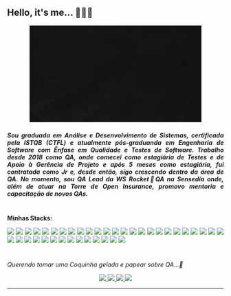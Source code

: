 ## Hello, it's me... 👩🏽‍💻 
                            
 <p align="center">
  <img src="https://github.com/dani-cavalcanti/dani-cavalcanti/blob/master/Dani%20Cavalcanti.gif" width="400px"</img>
 
                                                                                                                                                             
<h5 align="justify"> Sou graduada em Análise e Desenvolvimento de Sistemas, certificada pela  ISTQB (CTFL) e atualmente pós-graduanda em Engenharia de Software com Ênfase em Qualidade e Testes de Software. 
Trabalho desde 2018 como QA, onde comecei como estagiária de Testes e de Apoio à Gerência de Projeto e após 5 meses como estagiária, fui contratada como Jr e, desde então, sigo crescendo dentro da área de QA. 
No momento, sou QA Lead da WS Rocket🚀QA na Sensedia onde, além de atuar na Torre de Open Insurance, promovo mentoria e capacitação de novos QAs.

</h5>               

#        

**Minhas Stacks:**

<p align="justify">
<img src="https://img.shields.io/badge/Scrum-800000?style=for-the-badge&logo=scrum&logoColor=white">
<img src="https://img.shields.io/badge/Kanban-FF00FF?style=for-the-badge&logo=kanban&logoColor=white">
<img src="https://img.shields.io/badge/Jira-483D8B?style=for-the-badge&logo=jira&logoColor=white">
<img src="https://img.shields.io/badge/C%23-7B68EE?style=for-the-badge&logo=c-sharp&logoColor=white">
<img src="https://img.shields.io/badge/.NET-5C2D91?style=for-the-badge&logo=.net&logoColor=white">
<img src="https://camo.githubusercontent.com/9d07c04bdd98c662d5df9d4e1cc1de8446ffeaebca330feb161f1fb8e1188204/68747470733a2f2f696d672e736869656c64732e696f2f62616467652f4a6176615363726970742d4637444631453f7374796c653d666f722d7468652d6261646765266c6f676f3d6a617661736372697074266c6f676f436f6c6f723d626c61636b">
<img src="https://img.shields.io/badge/PHP-3CB371?style=for-the-badge&logo=php&logoColor=white">
<img src="https://img.shields.io/badge/CSS3-00BFFF?style=for-the-badge&logo=css3&logoColor=white">
<img src="https://img.shields.io/badge/jQuery-5F9EA0?style=for-the-badge&logo=jquery3&logoColor=white">
<img src="https://img.shields.io/badge/Angular-FF0000?style=for-the-badge&logo=angular3&logoColor=white">
<img src="https://img.shields.io/badge/Node.js-006400?style=for-the-badge&logo=node.js&logoColor=white">
<img src="https://img.shields.io/badge/Python-14354C?style=for-the-badge&logo=python&logoColor=white">
<img src="https://img.shields.io/badge/Java-ED8B00?style=for-the-badge&logo=java&logoColor=white">
<img src="https://img.shields.io/badge/PostgreSQL-316192?style=for-the-badge&logo=postgresql&logoColor=white">
<img src="https://img.shields.io/badge/SQL%20Server-000080?style=for-the-badge&logo=sqlserver&logoColor=white">
<img src="https://img.shields.io/badge/Oracle-FFA500?style=for-the-badge&logo=oracle&logoColor=white">
<img src="https://img.shields.io/badge/MongoDB-32CD32?style=for-the-badge&logo=mongodb&logoColor=white">
<img src="https://img.shields.io/badge/Swagger-228B22?style=for-the-badge&logo=swagger.js&logoColor=white">
<img src="https://img.shields.io/badge/Git-E34F26?style=for-the-badge&logo=git&logoColor=white">
<img src="https://img.shields.io/badge/GitHub-000000?style=for-the-badge&logo=github&logoColor=white">
<img src="https://img.shields.io/badge/Docker-2496ED?style=for-the-badge&logo=docker&logoColor=white">
<img src="https://img.shields.io/badge/VS%20Code-1E90FF?style=for-the-badge&logo=visualstudiocode&logoColor=white">
<img src="https://img.shields.io/badge/Visual%20Studio-9932CC?style=for-the-badge&logo=visualstudio&logoColor=white">
<img src="https://img.shields.io/badge/Net%20Beans-6495ED?style=for-the-badge&logo=netbeans&logoColor=white">
<img src="https://img.shields.io/badge/Eclipse-DDA0DD?style=for-the-badge&logo=eclipse&logoColor=white">
<img src="https://img.shields.io/badge/IntelliJ%20IDEA-2F4F4F?style=for-the-badge&logo=intellijidea&logoColor=white">
<img src="https://img.shields.io/badge/Robot%20Framework-3CB371?style=for-the-badge&logo=robotframework&logoColor=white">
<img src="https://img.shields.io/badge/Rest%20Assured-008B8B?style=for-the-badge&logo=restassured&logoColor=white">
<img src="https://img.shields.io/badge/Specflow-069829?style=for-the-badge&logo=specflow&logoColor=white">
<img src="https://img.shields.io/badge/Postman-FF660D?style=for-the-badge&logo=postman&logoColor=white">
<img src="https://img.shields.io/badge/Insomnia-8B008B?style=for-the-badge&logo=insomnia&logoColor=white">
<img src="https://img.shields.io/badge/Azure%20DevOps-4169E1?style=for-the-badge&logo=azuredevops&logoColor=white">
<img src="https://img.shields.io/badge/Azure%20TestPlan-FF69B4?style=for-the-badge&logo=azuretestplan&logoColor=white">
<img src="https://img.shields.io/badge/Appium-4B0082?style=for-the-badge&logo=appium&logoColor=white">
<img src="https://img.shields.io/badge/Gherkin-069829?style=for-the-badge&logo=gherkin&logoColor=white">
<img src="https://img.shields.io/badge/Cypress-4F4F4F?style=for-the-badge&logo=cypress&logoColor=white">
<img src="https://img.shields.io/badge/JMeter-D2691E?style=for-the-badge&logo=apachejmeter&logoColor=white">
<img src="https://img.shields.io/badge/K6-A020F0?style=for-the-badge&logo=K6r&logoColor=white">
<img src="https://img.shields.io/badge/Pytest-A52A2A?style=for-the-badge&logo=pytest&logoColor=white">
  
   
#
                   
*Querendo tomar uma Coquinha gelada e papear sobre QA...:cup_with_straw:*
                   
<p align="center">
<a href="https://www.instagram.com/qadanicavalcanti" alt="Instagram" target="_blank">
  <img src="https://img.shields.io/badge/-Instagram-DF0174?style=for-the-badge&labelColor=DF0174&logo=instagram&logoColor=white&link=https://www.instagram.com/qadanicavalcanti">
</a>
<a href=mailto:danicavalcanticoelho@gmail.com" alt="Gmail" target="_blank">
  <img src="https://img.shields.io/badge/Gmail-D14836?style=for-the-badge&logo=gmail&logoColor=white&link=mailto:danicavalcanticoelho@gmail.com">
</a>
<a href="https://www.linkedin.com/dani-cavalcanti-qa" alt="LinkedIn" target="_blank">
  <img src="https://img.shields.io/badge/LinkedIn-0077B5?style=for-the-badge&logo=linkedin&logoColor=white">
</a>        
<a href="https://medium.com/@danicavalcanticoelho" alt="Medium" target="_blank">
  <img src="https://img.shields.io/badge/Medium-2F4F4F?style=for-the-badge&logo=medium&logoColor=black">
</a>      
</p>

***                                                                                                       
